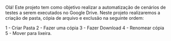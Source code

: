 Olá! Este projeto tem como objetivo realizar a automatização de cenários de testes a serem executados no Google Drive. Neste projeto realizaremos a criação de pasta, cópia de arquivo e exclusão na seguinte ordem:

1 - Criar Pasta
2 - Fazer uma cópia
3 - Fazer Download
4 - Renomear cópia
5 - Mover para lixeira.
